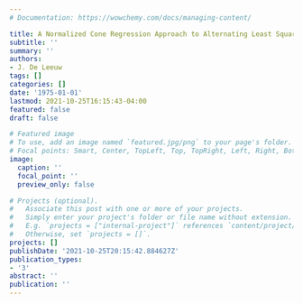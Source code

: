 ```yaml
---
# Documentation: https://wowchemy.com/docs/managing-content/

title: A Normalized Cone Regression Approach to Alternating Least Squares Algorithms
subtitle: ''
summary: ''
authors:
- J. De Leeuw
tags: []
categories: []
date: '1975-01-01'
lastmod: 2021-10-25T16:15:43-04:00
featured: false
draft: false

# Featured image
# To use, add an image named `featured.jpg/png` to your page's folder.
# Focal points: Smart, Center, TopLeft, Top, TopRight, Left, Right, BottomLeft, Bottom, BottomRight.
image:
  caption: ''
  focal_point: ''
  preview_only: false

# Projects (optional).
#   Associate this post with one or more of your projects.
#   Simply enter your project's folder or file name without extension.
#   E.g. `projects = ["internal-project"]` references `content/project/deep-learning/index.md`.
#   Otherwise, set `projects = []`.
projects: []
publishDate: '2021-10-25T20:15:42.884627Z'
publication_types:
- '3'
abstract: ''
publication: ''
---
```

